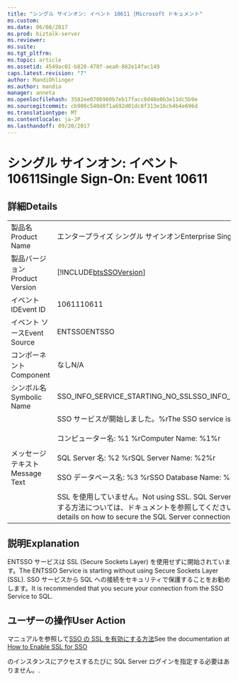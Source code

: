 ```yaml
---
title: "シングル サインオン: イベント 10611 |Microsoft ドキュメント"
ms.custom: 
ms.date: 06/08/2017
ms.prod: biztalk-server
ms.reviewer: 
ms.suite: 
ms.tgt_pltfrm: 
ms.topic: article
ms.assetid: 4549ac01-b828-478f-aea0-862e14fac149
caps.latest.revision: "7"
author: MandiOhlinger
ms.author: mandia
manager: anneta
ms.openlocfilehash: 3582ee070b960b7eb17facc8d48e0b3e11dc5b9e
ms.sourcegitcommit: cb908c540d8f1a692d01dc8f313e16cb4b4e696d
ms.translationtype: MT
ms.contentlocale: ja-JP
ms.lasthandoff: 09/20/2017
---
```

# <a name="single-sign-on-event-10611"></a><span data-ttu-id="6469e-102">シングル サインオン: イベント 10611</span><span class="sxs-lookup"><span data-stu-id="6469e-102">Single Sign-On: Event 10611</span></span>
## <a name="details"></a><span data-ttu-id="6469e-103">詳細</span><span class="sxs-lookup"><span data-stu-id="6469e-103">Details</span></span>  
  
|||  
|-|-|  
|<span data-ttu-id="6469e-104">製品名</span><span class="sxs-lookup"><span data-stu-id="6469e-104">Product Name</span></span>|<span data-ttu-id="6469e-105">エンタープライズ シングル サインオン</span><span class="sxs-lookup"><span data-stu-id="6469e-105">Enterprise Single Sign-On</span></span>|  
|<span data-ttu-id="6469e-106">製品バージョン</span><span class="sxs-lookup"><span data-stu-id="6469e-106">Product Version</span></span>|[!INCLUDE[btsSSOVersion](../includes/btsssoversion-md.md)]|  
|<span data-ttu-id="6469e-107">イベント ID</span><span class="sxs-lookup"><span data-stu-id="6469e-107">Event ID</span></span>|<span data-ttu-id="6469e-108">10611</span><span class="sxs-lookup"><span data-stu-id="6469e-108">10611</span></span>|  
|<span data-ttu-id="6469e-109">イベント ソース</span><span class="sxs-lookup"><span data-stu-id="6469e-109">Event Source</span></span>|<span data-ttu-id="6469e-110">ENTSSO</span><span class="sxs-lookup"><span data-stu-id="6469e-110">ENTSSO</span></span>|  
|<span data-ttu-id="6469e-111">コンポーネント</span><span class="sxs-lookup"><span data-stu-id="6469e-111">Component</span></span>|<span data-ttu-id="6469e-112">なし</span><span class="sxs-lookup"><span data-stu-id="6469e-112">N/A</span></span>|  
|<span data-ttu-id="6469e-113">シンボル名</span><span class="sxs-lookup"><span data-stu-id="6469e-113">Symbolic Name</span></span>|<span data-ttu-id="6469e-114">SSO_INFO_SERVICE_STARTING_NO_SSL</span><span class="sxs-lookup"><span data-stu-id="6469e-114">SSO_INFO_SERVICE_STARTING_NO_SSL</span></span>|  
|<span data-ttu-id="6469e-115">メッセージ テキスト</span><span class="sxs-lookup"><span data-stu-id="6469e-115">Message Text</span></span>|<span data-ttu-id="6469e-116">SSO サービスが開始しました。%r</span><span class="sxs-lookup"><span data-stu-id="6469e-116">The SSO service is starting.%r</span></span><br /><br /> <span data-ttu-id="6469e-117">コンピューター名: %1 %r</span><span class="sxs-lookup"><span data-stu-id="6469e-117">Computer Name: %1%r</span></span><br /><br /> <span data-ttu-id="6469e-118">SQL Server 名: %2 %r</span><span class="sxs-lookup"><span data-stu-id="6469e-118">SQL Server Name: %2%r</span></span><br /><br /> <span data-ttu-id="6469e-119">SSO データベース名: %3 %r</span><span class="sxs-lookup"><span data-stu-id="6469e-119">SSO Database Name: %3%r</span></span><br /><br /> <span data-ttu-id="6469e-120">SSL を使用していません。</span><span class="sxs-lookup"><span data-stu-id="6469e-120">Not using SSL.</span></span> <span data-ttu-id="6469e-121">SQL Server の接続をセキュリティで保護する方法については、ドキュメントを参照してください。</span><span class="sxs-lookup"><span data-stu-id="6469e-121">See documentation for details on how to secure the SQL Server connection.</span></span>|  
  
## <a name="explanation"></a><span data-ttu-id="6469e-122">説明</span><span class="sxs-lookup"><span data-stu-id="6469e-122">Explanation</span></span>  
 <span data-ttu-id="6469e-123">ENTSSO サービスは SSL (Secure Sockets Layer) を使用せずに開始されています。</span><span class="sxs-lookup"><span data-stu-id="6469e-123">The ENTSSO Service is starting without using Secure Sockets Layer (SSL).</span></span> <span data-ttu-id="6469e-124">SSO サービスから SQL への接続をセキュリティで保護することをお勧めします。</span><span class="sxs-lookup"><span data-stu-id="6469e-124">It is recommended that you secure your connection from the SSO Service to SQL.</span></span>  
  
## <a name="user-action"></a><span data-ttu-id="6469e-125">ユーザーの操作</span><span class="sxs-lookup"><span data-stu-id="6469e-125">User Action</span></span>  
 <span data-ttu-id="6469e-126">マニュアルを参照して[SSO の SSL を有効にする方法](../core/how-to-enable-ssl-for-sso.md)</span><span class="sxs-lookup"><span data-stu-id="6469e-126">See the documentation at [How to Enable SSL for SSO](../core/how-to-enable-ssl-for-sso.md)</span></span>  
  
 <span data-ttu-id="6469e-127">のインスタンスにアクセスするたびに SQL Server ログインを指定する必要はありません。</span><span class="sxs-lookup"><span data-stu-id="6469e-127">.</span></span>